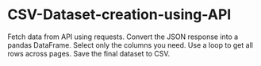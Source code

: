 # CSV-Dataset-creation-using-API
Fetch data from API using requests.  Convert the JSON response into a pandas DataFrame.  Select only the columns you need.  Use a loop to get all rows across pages.  Save the final dataset to CSV.
